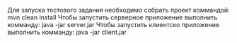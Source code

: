 Для запуска тестового задания необходимо собрать проект коммандой:
mvn clean install
Чтобы запустить серверное приложение выполнить комманду:
java -jar server.jar
Чтобы запустить клиентско приложение выполнить комманду:
java -jar client.jar
